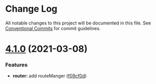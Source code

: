 # Change Log

All notable changes to this project will be documented in this file.
See [Conventional Commits](https://conventionalcommits.org) for commit guidelines.

# [4.1.0](https://github.com/zhangli344236745/wepy/compare/v2.1.0...v4.1.0) (2021-03-08)


### Features

* **router:** add routeManger ([f09cf0d](https://github.com/zhangli344236745/wepy/commit/f09cf0dcd4f33e46f65b654e6c809bc04b889f37))
